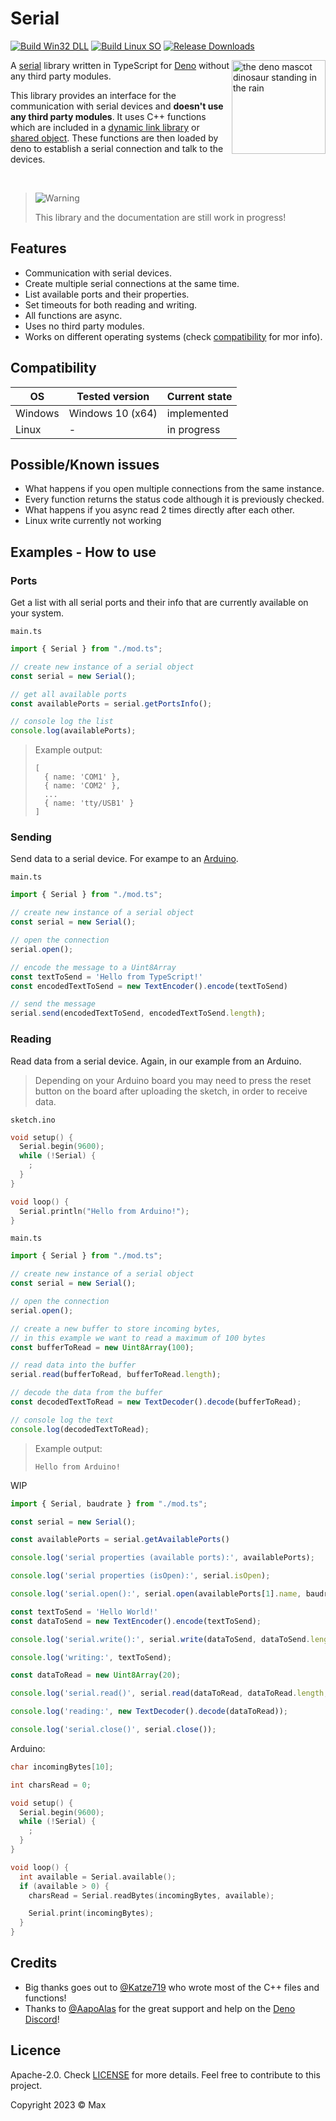 <!-- Badges -->
[Build Win32 DLL]: https://img.shields.io/github/actions/workflow/status/TypeScriptPlayground/Serial/build_windows.yml?label=Build%20Win32%20DLL&labelColor=343b42&logo=github&logoColor=959DA5 'Win32 Build'
[Build Linux SO]: https://img.shields.io/github/actions/workflow/status/TypeScriptPlayground/Serial/build_linux.yml?label=Build%20Linux%20SO&labelColor=343b42&logo=github&logoColor=959DA5 'Linux Build'
[Release Downloads]: https://img.shields.io/github/downloads/TypeScriptPlayground/Serial/total?label=Downloads%20&labelColor=343b42&logo=docusign&logoColor=959DA5 'Total Release Downloads'

# Serial
[![Build Win32 DLL]](https://github.com/TypeScriptPlayground/Serial/actions/workflows/build_windows.yml)
[![Build Linux SO]](https://github.com/TypeScriptPlayground/Serial/actions/workflows/build_linux.yml)
[![Release Downloads]](https://github.com/TypeScriptPlayground/Serial/releases)

<a href="https://deno.land"><img align="right" src="https://deno.land/logo.svg" height="150px" alt="the deno mascot dinosaur standing in the rain"></a>

A [serial](https://en.wikipedia.org/wiki/Serial_communication) library written in TypeScript for [Deno](https://deno.land) without any third party modules.

This library provides an interface for the communication with serial devices and **doesn't use any third party modules**. It uses C++ functions which are included in a [dynamic link library](https://de.wikipedia.org/wiki/Dynamic_Link_Library) or [shared object](https://en.wikipedia.org/wiki/Library_(computing)#Shared_libraries). These functions are then loaded by deno to establish a serial connection and talk to the devices.

<br>

> <picture>
>   <source media="(prefers-color-scheme: light)" srcset="https://raw.githubusercontent.com/Mqxx/GitHub-Markdown/main/blockquotes/badge/light-theme/warning.svg">
>   <img alt="Warning" src="https://raw.githubusercontent.com/Mqxx/GitHub-Markdown/main/blockquotes/badge/dark-theme/warning.svg">
> </picture><br>
>
> This library and the documentation are still work in progress!

## Features
- Communication with serial devices.
- Create multiple serial connections at the same time.
- List available ports and their properties.
- Set timeouts for both reading and writing.
- All functions are async.
- Uses no third party modules.
- Works on different operating systems (check [compatibility](#compatibility) for mor info).

## Compatibility
| OS      | Tested version   | Current state |
|---------|------------------|---------------|
| Windows | Windows 10 (x64) | implemented   |
| Linux   | -                | in progress   |

## Possible/Known issues
- What happens if you open multiple connections from the same instance.
- Every function returns the status code although it is previously checked.
- What happens if you async read 2 times directly after each other.
- Linux write currently not working

## Examples - How to use
### Ports
Get a list with all serial ports and their info that are currently available on your system.

`main.ts`
```typescript
import { Serial } from "./mod.ts";

// create new instance of a serial object
const serial = new Serial();

// get all available ports
const availablePorts = serial.getPortsInfo();

// console log the list
console.log(availablePorts);
```

> Example output:
> ```
> [
>   { name: 'COM1' },
>   { name: 'COM2' },
>   ...
>   { name: 'tty/USB1' }
> ]
> ```

### Sending
Send data to a serial device. For exampe to an [Arduino](https://www.arduino.cc/).

`main.ts`
```typescript
import { Serial } from "./mod.ts";

// create new instance of a serial object
const serial = new Serial();

// open the connection
serial.open();

// encode the message to a Uint8Array
const textToSend = 'Hello from TypeScript!'
const encodedTextToSend = new TextEncoder().encode(textToSend)

// send the message
serial.send(encodedTextToSend, encodedTextToSend.length);
```

### Reading
Read data from a serial device. Again, in our example from an Arduino.
> Depending on your Arduino board you may need to press the reset button on the board after uploading the sketch, in order to receive data.

`sketch.ino`
```ino
void setup() {
  Serial.begin(9600);
  while (!Serial) {
    ;
  }
}

void loop() {
  Serial.println("Hello from Arduino!");
}
```

`main.ts`
```typescript
import { Serial } from "./mod.ts";

// create new instance of a serial object
const serial = new Serial();

// open the connection
serial.open();

// create a new buffer to store incoming bytes,
// in this example we want to read a maximum of 100 bytes
const bufferToRead = new Uint8Array(100);

// read data into the buffer
serial.read(bufferToRead, bufferToRead.length);

// decode the data from the buffer
const decodedTextToRead = new TextDecoder().decode(bufferToRead);

// console log the text
console.log(decodedTextToRead);
```

> Example output:
> ```
> Hello from Arduino!
> ```

WIP

```typescript
import { Serial, baudrate } from "./mod.ts";

const serial = new Serial();

const availablePorts = serial.getAvailablePorts()

console.log('serial properties (available ports):', availablePorts);

console.log('serial properties (isOpen):', serial.isOpen);

console.log('serial.open():', serial.open(availablePorts[1].name, baudrate.B9600));

const textToSend = 'Hello World!'
const dataToSend = new TextEncoder().encode(textToSend);

console.log('serial.write():', serial.write(dataToSend, dataToSend.length, 10, 10));

console.log('writing:', textToSend);

const dataToRead = new Uint8Array(20);

console.log('serial.read()', serial.read(dataToRead, dataToRead.length, 10, 10));

console.log('reading:', new TextDecoder().decode(dataToRead));

console.log('serial.close()', serial.close());
```
Arduino:
```ino
char incomingBytes[10];

int charsRead = 0;

void setup() {
  Serial.begin(9600);
  while (!Serial) {
    ;
  }
}

void loop() {
  int available = Serial.available();
  if (available > 0) {
    charsRead = Serial.readBytes(incomingBytes, available);

    Serial.print(incomingBytes);
  }
}
```
## Credits

- Big thanks goes out to [@Katze719](https://github.com/Katze719) who wrote most of the C++ files and functions!
- Thanks to [@AapoAlas](https://github.com/aapoalas) for the great support and help on the [Deno Discord](https://discord.gg/deno)!

## Licence
Apache-2.0. Check [LICENSE](./LICENSE) for more details. Feel free to contribute to this project.

Copyright 2023 © Max
